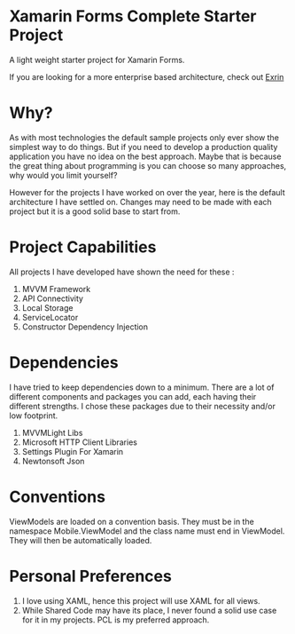 # Xamarin Forms Complete Starter Project
A light weight starter project for Xamarin Forms.

If you are looking for a more enterprise based architecture, check out [Exrin](https://github.com/exrin/Exrin)

# Why?
As with most technologies the default sample projects only ever show the simplest way to do things. But if you need to develop a production quality application you have no idea on the best approach. Maybe that is because the great thing about programming is you can choose so many approaches, why would you limit yourself?

However for the projects I have worked on over the year, here is the default architecture I have settled on. Changes may need to be made with each project but it is a good solid base to start from.

# Project Capabilities
All projects I have developed have shown the need for these :

1. MVVM Framework
2. API Connectivity
3. Local Storage
4. ServiceLocator
5. Constructor Dependency Injection

# Dependencies
I have tried to keep dependencies down to a minimum. There are a lot of different components and packages you can add, each having their different strengths. I chose these packages due to their necessity and/or low footprint.

1. MVVMLight Libs
2. Microsoft HTTP Client Libraries
3. Settings Plugin For Xamarin
4. Newtonsoft Json

# Conventions

ViewModels are loaded on a convention basis. They must be in the namespace Mobile.ViewModel and the class name must end in ViewModel. They will then be automatically loaded.

# Personal Preferences

1. I love using XAML, hence this project will use XAML for all views.
2. While Shared Code may have its place, I never found a solid use case for it in my projects. PCL is my preferred approach.
